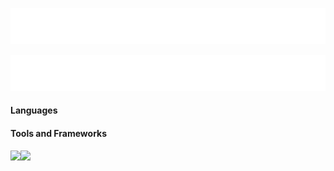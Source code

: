 <p align="center">
  <a href="https://github.com/mjhosawa/mjhosawa">
    <img alt="Mohammed Jhosawa" src="./assets/img/hi.svg"/></a>
</p>
<p align="center">
  <a href="https://github.com/mjhosawa/mjhosawa">
    <img alt="Mohammed Jhosawa" src="./assets/img/intro.svg"/></a>
</p>

#### Languages

#### Tools and Frameworks

<img align="left" src="https://github-readme-stats.vercel.app/api?username=mjhosawa&show_icons=true&theme=default#gh-light-mode-only" style="max-width: 100%;"/>
<img align="left" src="https://github-readme-stats.vercel.app/api/top-langs?username=mjhosawa&layout=donut" style="max-width: 100%;"/>
